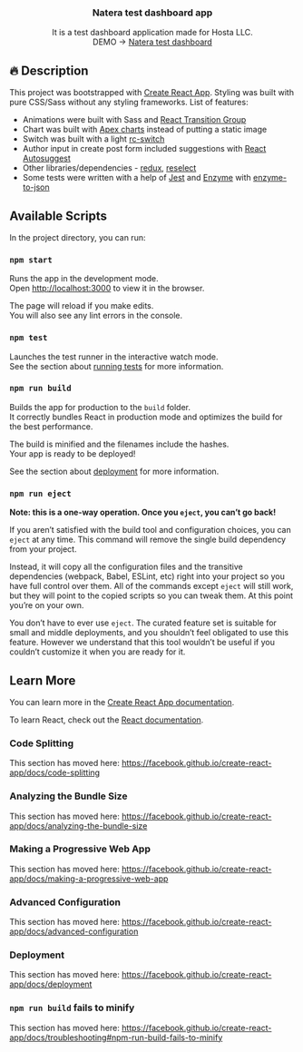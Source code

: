 <p align="center">
  <h3 align="center">Natera test dashboard app</h3>
  <p align="center">
  It is a test dashboard application made for Hosta LLC.<br>
  DEMO &rarr; <a href="https://natera-test-dashboard.herokuapp.com/" target="_blank" rel="noopener noreferrer">Natera test dashboard</a>
  </p>
</p>

## :fire: Description

This project was bootstrapped with [Create React App](https://github.com/facebook/create-react-app). Styling was built with pure CSS/Sass without any styling frameworks. List of features:

- Animations were built with Sass and [React Transition Group](https://reactcommunity.org/react-transition-group/)
- Chart was built with [Apex charts](https://apexcharts.com/) instead of putting a static image
- Switch was built with a light [rc-switch](https://github.com/react-component/switch)
- Author input in create post form included suggestions with [React Autosuggest](https://react-autosuggest.js.org/)
- Other libraries/dependencies - [redux](https://redux.js.org/), [reselect](https://github.com/reduxjs/reselect)
- Some tests were written with a help of [Jest](https://jestjs.io/) and [Enzyme](https://enzymejs.github.io/enzyme/) with [enzyme-to-json](https://github.com/adriantoine/enzyme-to-json)

## Available Scripts

In the project directory, you can run:

### `npm start`

Runs the app in the development mode.<br />
Open [http://localhost:3000](http://localhost:3000) to view it in the browser.

The page will reload if you make edits.<br />
You will also see any lint errors in the console.

### `npm test`

Launches the test runner in the interactive watch mode.<br />
See the section about [running tests](https://facebook.github.io/create-react-app/docs/running-tests) for more information.

### `npm run build`

Builds the app for production to the `build` folder.<br />
It correctly bundles React in production mode and optimizes the build for the best performance.

The build is minified and the filenames include the hashes.<br />
Your app is ready to be deployed!

See the section about [deployment](https://facebook.github.io/create-react-app/docs/deployment) for more information.

### `npm run eject`

**Note: this is a one-way operation. Once you `eject`, you can’t go back!**

If you aren’t satisfied with the build tool and configuration choices, you can `eject` at any time. This command will remove the single build dependency from your project.

Instead, it will copy all the configuration files and the transitive dependencies (webpack, Babel, ESLint, etc) right into your project so you have full control over them. All of the commands except `eject` will still work, but they will point to the copied scripts so you can tweak them. At this point you’re on your own.

You don’t have to ever use `eject`. The curated feature set is suitable for small and middle deployments, and you shouldn’t feel obligated to use this feature. However we understand that this tool wouldn’t be useful if you couldn’t customize it when you are ready for it.

## Learn More

You can learn more in the [Create React App documentation](https://facebook.github.io/create-react-app/docs/getting-started).

To learn React, check out the [React documentation](https://reactjs.org/).

### Code Splitting

This section has moved here: https://facebook.github.io/create-react-app/docs/code-splitting

### Analyzing the Bundle Size

This section has moved here: https://facebook.github.io/create-react-app/docs/analyzing-the-bundle-size

### Making a Progressive Web App

This section has moved here: https://facebook.github.io/create-react-app/docs/making-a-progressive-web-app

### Advanced Configuration

This section has moved here: https://facebook.github.io/create-react-app/docs/advanced-configuration

### Deployment

This section has moved here: https://facebook.github.io/create-react-app/docs/deployment

### `npm run build` fails to minify

This section has moved here: https://facebook.github.io/create-react-app/docs/troubleshooting#npm-run-build-fails-to-minify
